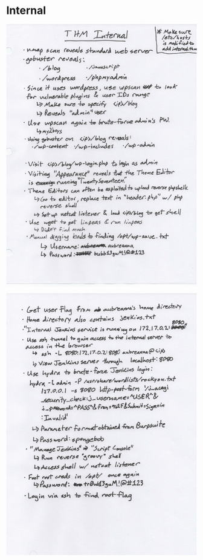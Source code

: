 # Internal

![Internal1.jpeg](https://github.com/sdvickers98/TryHackMe-Writeups/blob/main/images/Internal1.jpeg)

![Internal2.jpeg](https://github.com/sdvickers98/TryHackMe-Writeups/blob/main/images/Internal2.jpeg.jpeg)
